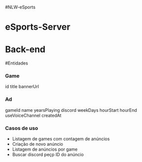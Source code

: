 #NLW-eSports
# eSports-Server

# Back-end

#Entidades

### Game
id
title
bannerUrl

### Ad
 gameId
  name
  yearsPlaying
  discord
  weekDays
  hourStart
  hourEnd
  useVoiceChannel
  createdAt

### Casos de uso

- Listagem de games com contagem de anúncios
- Criação de novo anúncio
- Listagem de anúncios por game
- Buscar discord peçp ID do anúncio